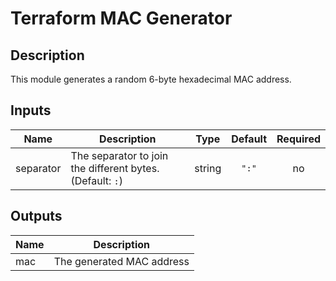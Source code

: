 # Terraform MAC Generator

## Description

This module generates a random 6-byte hexadecimal MAC address.

<!-- BEGINNING OF PRE-COMMIT-TERRAFORM DOCS HOOK -->
## Inputs

| Name | Description | Type | Default | Required |
|------|-------------|:----:|:-----:|:-----:|
| separator | The separator to join the different bytes. \(Default: `:`\) | string | `":"` | no |

## Outputs

| Name | Description |
|------|-------------|
| mac | The generated MAC address |

<!-- END OF PRE-COMMIT-TERRAFORM DOCS HOOK -->
